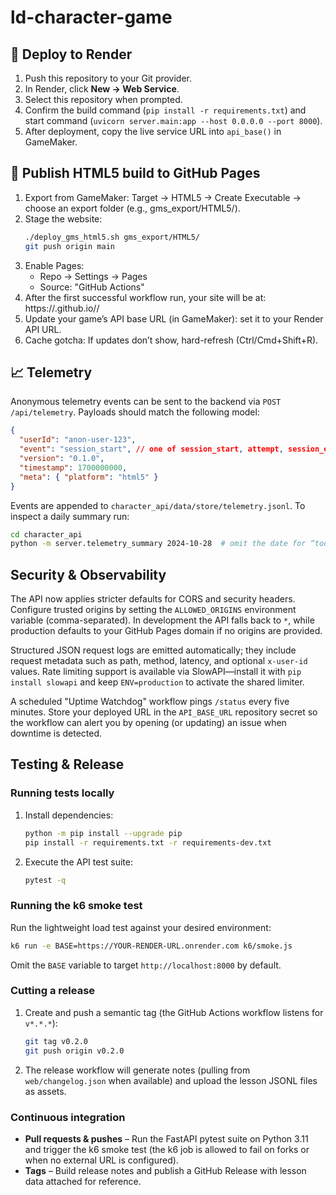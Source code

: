 # ld-character-game

## 🚀 Deploy to Render
1. Push this repository to your Git provider.
2. In Render, click **New → Web Service**.
3. Select this repository when prompted.
4. Confirm the build command (`pip install -r requirements.txt`) and start command (`uvicorn server.main:app --host 0.0.0.0 --port 8000`).
5. After deployment, copy the live service URL into `api_base()` in GameMaker.

## 🚀 Publish HTML5 build to GitHub Pages
1. Export from GameMaker: Target → HTML5 → Create Executable → choose an export folder (e.g., gms_export/HTML5/).
2. Stage the website:
   ```bash
   ./deploy_gms_html5.sh gms_export/HTML5/
   git push origin main
   ```
3. Enable Pages:
   - Repo → Settings → Pages
   - Source: "GitHub Actions"
4. After the first successful workflow run, your site will be at: https://<your-username>.github.io/<repo-name>/
5. Update your game’s API base URL (in GameMaker): set it to your Render API URL.
6. Cache gotcha: If updates don’t show, hard-refresh (Ctrl/Cmd+Shift+R).

## 📈 Telemetry

Anonymous telemetry events can be sent to the backend via `POST /api/telemetry`.
Payloads should match the following model:

```json
{
  "userId": "anon-user-123",
  "event": "session_start", // one of session_start, attempt, session_end, skip, heartbeat
  "version": "0.1.0",
  "timestamp": 1700000000,
  "meta": { "platform": "html5" }
}
```

Events are appended to `character_api/data/store/telemetry.jsonl`. To inspect a daily
summary run:

```bash
cd character_api
python -m server.telemetry_summary 2024-10-28  # omit the date for “today”
```

## Security & Observability
The API now applies stricter defaults for CORS and security headers. Configure trusted origins by setting the `ALLOWED_ORIGINS` environment variable (comma-separated). In development the API falls back to `*`, while production defaults to your GitHub Pages domain if no origins are provided.

Structured JSON request logs are emitted automatically; they include request metadata such as path, method, latency, and optional `x-user-id` values. Rate limiting support is available via SlowAPI—install it with `pip install slowapi` and keep `ENV=production` to activate the shared limiter.

A scheduled "Uptime Watchdog" workflow pings `/status` every five minutes. Store your deployed URL in the `API_BASE_URL` repository secret so the workflow can alert you by opening (or updating) an issue when downtime is detected.

## Testing & Release

### Running tests locally
1. Install dependencies:
   ```bash
   python -m pip install --upgrade pip
   pip install -r requirements.txt -r requirements-dev.txt
   ```
2. Execute the API test suite:
   ```bash
   pytest -q
   ```

### Running the k6 smoke test
Run the lightweight load test against your desired environment:
```bash
k6 run -e BASE=https://YOUR-RENDER-URL.onrender.com k6/smoke.js
```
Omit the `BASE` variable to target `http://localhost:8000` by default.

### Cutting a release
1. Create and push a semantic tag (the GitHub Actions workflow listens for `v*.*.*`):
   ```bash
   git tag v0.2.0
   git push origin v0.2.0
   ```
2. The release workflow will generate notes (pulling from `web/changelog.json` when available) and upload the lesson JSONL files as assets.

### Continuous integration
* **Pull requests & pushes** – Run the FastAPI pytest suite on Python 3.11 and trigger the k6 smoke test (the k6 job is allowed to fail on forks or when no external URL is configured).
* **Tags** – Build release notes and publish a GitHub Release with lesson data attached for reference.
